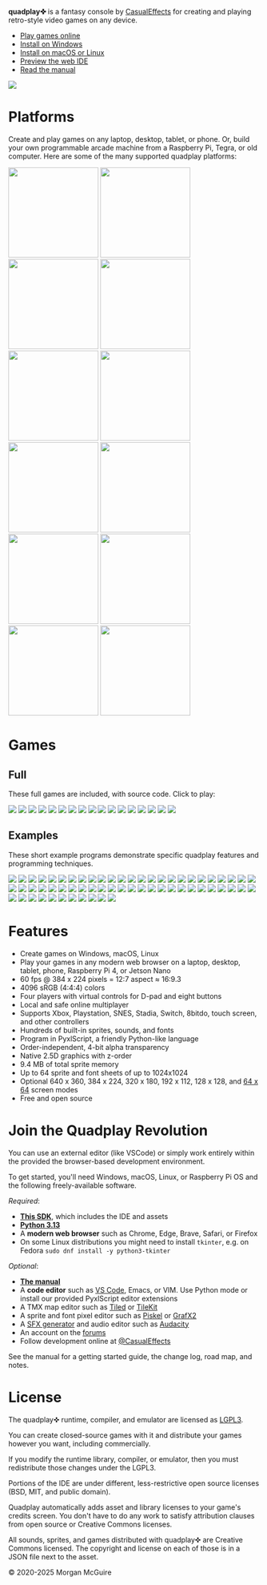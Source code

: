 **quadplay✜** is a fantasy console by [CasualEffects](https://casual-effects.com)
for creating and playing retro-style video games on any device.

- [Play games online](https://morgan3d.github.io/quadplay/console/quadplay.html?)
- [Install on Windows](https://morgan3d.github.io/quadplay/tools/windows-install-quadplay.cmd)
- [Install on macOS or Linux](https://github.com/morgan3d/quadplay/archive/main.zip)
- [Preview the web IDE](https://morgan3d.github.io/quadplay/console/quadplay.html?IDE=1&game=quad://games/quadpaddle)
- [Read the manual](https://morgan3d.github.io/quadplay/doc/manual.md.html)

![](doc/emulator.png)


Platforms
========================================================

Create and play games on any laptop, desktop, tablet, or phone. Or,
build your own programmable arcade machine from a Raspberry Pi, Tegra,
or old computer. Here are some of the many supported quadplay
platforms:

<img src="doc/laptop.jpg" height=180> <img src="doc/desktop.jpg" height=180> <img src="doc/phone.jpg" height=180> <img src="doc/rpi-arcade.jpg" height=180> <img src="doc/steamdeck.jpg" height=180> <img src="doc/arcade.jpg" height=180> <img src="doc/xarcade-arcade.jpg" height=180> <img src="doc/nano-arcade.jpg" height=180> <img src="doc/quad-arcade.jpg" height=180> <img src="doc/gpd-win3.jpg" height=180> <img src="doc/gpd-win.jpg" height=180> <img src="doc/postgoodism.jpg" height=180>

Games
========================================================

Full
--------------------------------------------------------
These full games are included, with source
code. Click to play:

[<img src="games/across_the_lake/label128.png">](https://morgan3d.github.io/quadplay/console/quadplay.html?game=games/across_the_lake) [<img src="games/duality/label128.png">](https://morgan3d.github.io/quadplay/console/quadplay.html?game=games/duality) [<img src="games/minimecha/label128.png">](https://morgan3d.github.io/quadplay/console/quadplay.html?game=games/minimecha) [<img src="games/icetime/label128.png">](https://morgan3d.github.io/quadplay/console/quadplay.html?game=games/icetime) [<img src="games/beat_the_gobblins/label128.png">](https://morgan3d.github.io/quadplay/console/quadplay.html?game=games/beat_the_gobblins) [<img src="games/rescue_roguelike/label128.png">](https://morgan3d.github.io/quadplay/console/quadplay.html?game=games/rescue_roguelike) [<img src="games/friendly_fishing/label128.png">](https://morgan3d.github.io/quadplay/console/quadplay.html?game=games/friendly_fishing) [<img src="games/quadpaddle/label128.png">](https://morgan3d.github.io/quadplay/console/quadplay.html?game=games/quadpaddle) [<img src="games/doublesdepon/label128.png">](https://morgan3d.github.io/quadplay/console/quadplay.html?game=games/doublesdepon) [<img src="games/rps/label128.png">](https://morgan3d.github.io/quadplay/console/quadplay.html?game=games/rps) [<img src="games/serpitron/label128.png">](https://morgan3d.github.io/quadplay/console/quadplay.html?game=games/serpitron) [<img src="games/hexflipper/label128.png">](https://morgan3d.github.io/quadplay/console/quadplay.html?game=games/hexflipper) [<img src="games/but_skunks/label128.png">](https://morgan3d.github.io/quadplay/console/quadplay.html?game=games/but_skunks) [<img src="games/beyond_control/label128.png">](https://morgan3d.github.io/quadplay/console/quadplay.html?game=games/beyond_control) [<img src="games/gravity/label128.png">](https://morgan3d.github.io/quadplay/console/quadplay.html?game=games/gravity) [<img src="games/firmament/label128.png">](https://morgan3d.github.io/quadplay/console/quadplay.html?game=games/firmament) [<img src="games/drop_bloq/label128.png">](https://morgan3d.github.io/quadplay/console/quadplay.html?game=games/drop_bloq&IDE=1&autoplay=1)


Examples
--------------------------------------------------------
These short example programs demonstrate specific quadplay
features and programming techniques.

[<img src="examples/rpg/label128.png">](https://morgan3d.github.io/quadplay/console/quadplay.html?game=examples/rpg&IDE=1&autoplay=1) [<img src="examples/animation/label128.png">](https://morgan3d.github.io/quadplay/console/quadplay.html?game=examples/animation&IDE=1&autoplay=1) [<img src="examples/physics/label128.png">](https://morgan3d.github.io/quadplay/console/quadplay.html?game=examples/physics&IDE=1&autoplay=1) [<img src="examples/physics_arrow/label128.png">](https://morgan3d.github.io/quadplay/console/quadplay.html?game=examples/physics_arrow&IDE=1&autoplay=1) [<img src="examples/robot/label128.png">](https://morgan3d.github.io/quadplay/console/quadplay.html?game=examples/robot&IDE=1&autoplay=1) [<img src="examples/piano/label128.png">](https://morgan3d.github.io/quadplay/console/quadplay.html?game=examples/piano&IDE=1&autoplay=1) [<img src="examples/dynamic_accel/label128.png">](https://morgan3d.github.io/quadplay/console/quadplay.html?game=examples/dynamic_accel&IDE=1&autoplay=1) [<img src="examples/boids/label128.png">](https://morgan3d.github.io/quadplay/console/quadplay.html?game=examples/boids&IDE=1&autoplay=1) [<img src="examples/camera_shake/label128.png">](https://morgan3d.github.io/quadplay/console/quadplay.html?game=examples/camera_shake&IDE=1&autoplay=1) [<img src="examples/zoom/label128.png">](https://morgan3d.github.io/quadplay/console/quadplay.html?game=examples/zoom&IDE=1&autoplay=1) [<img src="examples/clouds/label128.png">](https://morgan3d.github.io/quadplay/console/quadplay.html?game=examples/clouds&IDE=1&autoplay=1) [<img src="examples/dark_drive/label128.png">](https://morgan3d.github.io/quadplay/console/quadplay.html?game=examples/dark_drive&IDE=1&autoplay=1) [<img src="examples/dual-stick/label128.png">](https://morgan3d.github.io/quadplay/console/quadplay.html?game=examples/dual-stick&IDE=1&autoplay=1) [<img src="examples/entity/label128.png">](https://morgan3d.github.io/quadplay/console/quadplay.html?game=examples/entity&IDE=1&autoplay=1) [<img src="examples/fluid/label128.png">](https://morgan3d.github.io/quadplay/console/quadplay.html?game=examples/fluid&IDE=1&autoplay=1) [<img src="examples/fontpreview/label128.png">](https://morgan3d.github.io/quadplay/console/quadplay.html?game=examples/fontpreview&IDE=1&autoplay=1) [<img src="examples/gridmove/label128.png">](https://morgan3d.github.io/quadplay/console/quadplay.html?game=examples/gridmove&IDE=1&autoplay=1) [<img src="examples/helloworld/label128.png">](https://morgan3d.github.io/quadplay/console/quadplay.html?game=examples/helloworld&IDE=1&autoplay=1) [<img src="examples/highscore/label128.png">](https://morgan3d.github.io/quadplay/console/quadplay.html?game=examples/highscore&IDE=1&autoplay=1) [<img src="examples/input/label128.png">](https://morgan3d.github.io/quadplay/console/quadplay.html?game=examples/input&IDE=1&autoplay=1) [<img src="examples/kart/label128.png">](https://morgan3d.github.io/quadplay/console/quadplay.html?game=examples/kart&IDE=1&autoplay=1) [<img src="examples/lift_team/label128.png">](https://morgan3d.github.io/quadplay/console/quadplay.html?game=examples/lift_team&IDE=1&autoplay=1) [<img src="examples/perceptual_color/label128.png">](https://morgan3d.github.io/quadplay/console/quadplay.html?game=examples/perceptual_color&IDE=1&autoplay=1) [<img src="examples/planetgen/label128.png">](https://morgan3d.github.io/quadplay/console/quadplay.html?game=examples/planetgen&IDE=1&autoplay=1) [<img src="examples/roguelike/label128.png">](https://morgan3d.github.io/quadplay/console/quadplay.html?game=examples/roguelike&IDE=1&autoplay=1) [<img src="examples/sequence_demo/label128.png">](https://morgan3d.github.io/quadplay/console/quadplay.html?game=examples/sequence_demo&IDE=1&autoplay=1) [<img src="examples/speedstreet/label128.png">](https://morgan3d.github.io/quadplay/console/quadplay.html?game=examples/speedstreet&IDE=1&autoplay=1) [<img src="examples/spritestack/label128.png">](https://morgan3d.github.io/quadplay/console/quadplay.html?game=examples/spritestack&IDE=1&autoplay=1) [<img src="examples/sproing/label128.png">](https://morgan3d.github.io/quadplay/console/quadplay.html?game=examples/sproing&IDE=1&autoplay=1) [<img src="examples/starter/label128.png">](https://morgan3d.github.io/quadplay/console/quadplay.html?game=examples/starter&IDE=1&autoplay=1) [<img src="examples/text/label128.png">](https://morgan3d.github.io/quadplay/console/quadplay.html?game=examples/text&IDE=1&autoplay=1) [<img src="examples/touch/label128.png">](https://morgan3d.github.io/quadplay/console/quadplay.html?game=examples/touch&IDE=1&autoplay=1) [<img src="examples/countdown/label128.png">](https://morgan3d.github.io/quadplay/console/quadplay.html?game=examples/countdown&IDE=1&autoplay=1) [<img src="examples/track_mouse/label128.png">](https://morgan3d.github.io/quadplay/console/quadplay.html?game=examples/track_mouse&IDE=1&autoplay=1) [<img src="examples/twin_analog/label128.png">](https://morgan3d.github.io/quadplay/console/quadplay.html?game=examples/twin_analog&IDE=1&autoplay=1) [<img src="examples/vaporwave/label128.png">](https://morgan3d.github.io/quadplay/console/quadplay.html?game=examples/vaporwave&IDE=1&autoplay=1) [<img src="examples/vehicles/label128.png">](https://morgan3d.github.io/quadplay/console/quadplay.html?game=examples/vehicles&IDE=1&autoplay=1) [<img src="examples/warlock3D/label128.png">](https://morgan3d.github.io/quadplay/console/quadplay.html?game=examples/warlock3D&IDE=1&autoplay=1) [<img src="examples/word_game/label128.png">](https://morgan3d.github.io/quadplay/console/quadplay.html?game=examples/word_game&IDE=1&autoplay=1) [<img src="examples/zcar/label128.png">](https://morgan3d.github.io/quadplay/console/quadplay.html?game=examples/zcar&IDE=1&autoplay=1) [<img src="examples/zoom/label128.png">](https://morgan3d.github.io/quadplay/console/quadplay.html?game=examples/zoom&IDE=1&autoplay=1) [<img src="examples/change_res/label128.png">](https://morgan3d.github.io/quadplay/console/quadplay.html?game=examples/change_res&IDE=1&autoplay=1) [<img src="examples/cards/label128.png">](https://morgan3d.github.io/quadplay/console/quadplay.html?game=examples/cards&IDE=1&autoplay=1) [<img src="examples/dice/label128.png">](https://morgan3d.github.io/quadplay/console/quadplay.html?game=examples/dice&IDE=1&autoplay=1) [<img src="examples/zoom2D/label128.png">](https://morgan3d.github.io/quadplay/console/quadplay.html?game=examples/zoom2D&IDE=1&autoplay=1) [<img src="examples/private_view/label128.png">](https://morgan3d.github.io/quadplay/console/quadplay.html?game=examples/private_view&IDE=1&autoplay=1) [<img src="examples/textspheres/label128.png">](https://morgan3d.github.io/quadplay/console/quadplay.html?game=examples/textspheres&IDE=1&autoplay=1) [<img src="examples/midi_starrypad/label128.png">](https://morgan3d.github.io/quadplay/console/quadplay.html?game=examples/midi_starrypad&IDE=1&autoplay=1) [<img src="examples/midi_fcb1010/label128.png">](https://morgan3d.github.io/quadplay/console/quadplay.html?game=examples/midi_fcb1010&IDE=1&autoplay=1) [<img src="examples/midi_launchpad/label128.png">](https://morgan3d.github.io/quadplay/console/quadplay.html?game=examples/midi_launchpad&IDE=1&autoplay=1) [<img src="examples/islands/label128.png">](https://morgan3d.github.io/quadplay/console/quadplay.html?game=examples/islands&IDE=1&autoplay=1) [<img src="examples/maze/label128.png">](https://morgan3d.github.io/quadplay/console/quadplay.html?game=examples/maze&IDE=1&autoplay=1) [<img src="examples/platformer/label128.png">](https://morgan3d.github.io/quadplay/console/quadplay.html?game=examples/platformer&IDE=1&autoplay=1) [<img src="examples/multitouch/label128.png">](https://morgan3d.github.io/quadplay/console/quadplay.html?game=examples/multitouch&IDE=1&autoplay=1) [<img src="examples/midi_8x8/label128.png">](https://morgan3d.github.io/quadplay/console/quadplay.html?game=examples/midi_8x8&IDE=1&autoplay=1) [<img src="examples/hex/label128.png">](https://morgan3d.github.io/quadplay/console/quadplay.html?game=examples/hex&IDE=1&autoplay=1) [<img src="examples/anim_entity_example/label128.png">](https://morgan3d.github.io/quadplay/console/quadplay.html?game=examples/anim_entity_example&IDE=1&autoplay=1) [<img src="examples/bezier_eye_creature/label128.png">](https://morgan3d.github.io/quadplay/console/quadplay.html?game=examples/bezier_eye_creature&IDE=1&autoplay=1) [<img src="examples/color_wheel/label128.png">](https://morgan3d.github.io/quadplay/console/quadplay.html?game=examples/color_wheel&IDE=1&autoplay=1) [<img src="examples/coordinate_system/label128.png">](https://morgan3d.github.io/quadplay/console/quadplay.html?game=examples/coordinate_system&IDE=1&autoplay=1) [<img src="examples/match_display_aspect/label128.png">](https://morgan3d.github.io/quadplay/console/quadplay.html?game=examples/match_display_aspect&IDE=1&autoplay=1)

Features
========================================================

- Create games on Windows, macOS, Linux
- Play your games in any modern web browser on a laptop, desktop, tablet, phone, Raspberry Pi 4, or Jetson Nano
- 60 fps @ 384 x 224 pixels = 12:7 aspect ≈ 16:9.3
- 4096 sRGB (4:4:4) colors
- Four players with virtual controls for D-pad and eight buttons
- Local and safe online multiplayer
- Supports Xbox, Playstation, SNES, Stadia, Switch, 8bitdo, touch screen, and other controllers
- Hundreds of built-in sprites, sounds, and fonts
- Program in PyxlScript, a friendly Python-like language
- Order-independent, 4-bit alpha transparency
- Native 2.5D graphics with z-order
- 9.4 MB of total sprite memory
- Up to 64 sprite and font sheets of up to 1024x1024
- Optional 640 x 360, 384 x 224, 320 x 180, 192 x 112, 128 x 128, and [64 x 64](https://itch.io/jam/lowrezjam-2019) screen modes
- Free and open source


Join the Quadplay Revolution
========================================================

You can use an external editor (like VSCode) or simply work entirely
within the provided the browser-based development environment.

To get started, you'll need Windows, macOS, Linux, or Raspberry Pi OS
and the following freely-available software.

_Required_:

- [**This SDK**](https://github.com/morgan3d/quadplay/archive/main.zip), which includes the IDE and assets
- [**Python 3.13**](https://www.python.org/downloads/)
- A **modern web browser** such as Chrome, Edge, Brave, Safari, or Firefox
- On some Linux distributions you might need to install `tkinter`, e.g. on Fedora `sudo dnf install -y python3-tkinter`

_Optional_:

- [**The manual**](https://morgan3d.github.io/quadplay/doc/manual.md.html)
- A **code editor** such as [VS Code](https://code.visualstudio.com/), Emacs, or VIM. Use Python mode or install our provided PyxlScript editor extensions
- A TMX map editor such as [Tiled](https://www.mapeditor.org/) or [TileKit](https://rxi.itch.io/tilekit)
- A sprite and font pixel editor such as [Piskel](https://www.piskelapp.com/) or [GrafX2](http://pulkomandy.tk/projects/GrafX2/downloads?order=version&desc=1)
- A [SFX generator](https://www.bfxr.net/) and audio editor such as [Audacity](https://www.audacityteam.org/)
- An account on the [forums](http://quadplay.freeforums.net)
- Follow development online at [@CasualEffects](https://twitter.com/CasualEffects)

See the manual for a getting started guide, the change log, road map,
and notes.


License
========================================================

The quadplay✜ runtime, compiler, and emulator are licensed as
[LGPL3](https://www.gnu.org/licenses/lgpl-3.0.en.html). 

You can create closed-source games with it and distribute your games
however you want, including commercially. 

If you modify the runtime library, compiler, or emulator, then you
must redistribute those changes under the LGPL3.

Portions of the IDE are under different, less-restrictive
open source licenses (BSD, MIT, and public domain).

Quadplay automatically adds asset and library licenses to your
game's credits screen. You don't have to do any work to satisfy
attribution clauses from open source or Creative Commons licenses.

All sounds, sprites, and games distributed with quadplay✜ are Creative
Commons licensed. The copyright and license on each of those is in 
a JSON file next to the asset.

© 2020-2025 Morgan McGuire
